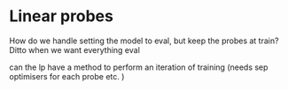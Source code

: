 # Linear probes

How do we handle setting the model to eval, but keep the probes at train?
Ditto when we want everything eval

can the lp have a method to perform an iteration of training (needs sep 
optimisers for each probe etc. )